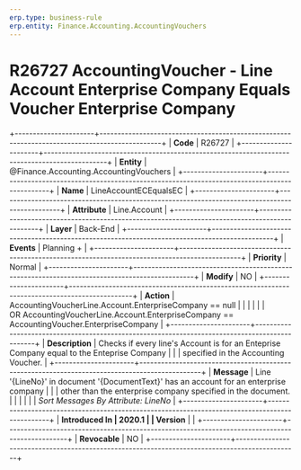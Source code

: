 ```yaml
---
erp.type: business-rule
erp.entity: Finance.Accounting.AccountingVouchers
---
```


# R26727 AccountingVoucher - Line Account Enterprise Company Equals Voucher Enterprise Company
+----------------------+-----------------------------------------------------------------------------------------------+
| **Code**             | R26727                                                                                        |
+----------------------+-----------------------------------------------------------------------------------------------+
| **Entity**           | @Finance.Accounting.AccountingVouchers                                                                             |
+----------------------+-----------------------------------------------------------------------------------------------+
| **Name**             | LineAccountECEqualsEC                                                                         |
+----------------------+-----------------------------------------------------------------------------------------------+
| **Attribute**        | Line.Account                                                                                  |
+----------------------+-----------------------------------------------------------------------------------------------+
| **Layer**            | Back-End                                                                                      |
+----------------------+-----------------------------------------------------------------------------------------------+
| **Events**           | Planning +                                                                                    |
+----------------------+-----------------------------------------------------------------------------------------------+
| **Priority**         | Normal                                                                                        |
+----------------------+-----------------------------------------------------------------------------------------------+
| **Modify**           | NO                                                                                            |
+----------------------+-----------------------------------------------------------------------------------------------+
| **Action**           | AccountingVoucherLine.Account.EnterpriseCompany == null                                       |
|                      |                                                                                               |
|                      | OR AccountingVoucherLine.Account.EnterpriseCompany == AccountingVoucher.EnterpriseCompany     |
+----------------------+-----------------------------------------------------------------------------------------------+
| **Description**      | Checks if every line\'s Account is for an Enteprise Company equal to the Enteprise Company    |
|                      | specified in the Accounting Voucher.                                                          |
+----------------------+-----------------------------------------------------------------------------------------------+
| **Message**          | Line \'{LineNo}\' in document \'{DocumentText}\' has an account for an enterprise company     |
|                      | other than the enterprise company specified in the document.                                  |
|                      |                                                                                               |
|                      | *Sort Messages By Attribute: LineNo*                                                          |
+----------------------+-----------------------------------------------------------------------------------------------+
| **Introduced In      | 2020.1                                                                                        |
| Version**            |                                                                                               |
+----------------------+-----------------------------------------------------------------------------------------------+
| **Revocable**        | NO                                                                                            |
+----------------------+-----------------------------------------------------------------------------------------------+

  

  

  
